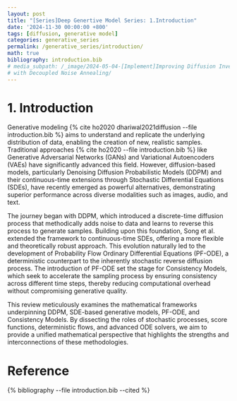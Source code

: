 ```yaml
---
layout: post
title: "[Series]Deep Genertive Model Series: 1.Introduction"
date: '2024-11-30 00:00:00 +800'
tags: [diffusion, generative model]
categories: generative_series
permalink: /generative_series/introduction/
math: true
bibliography: introduction.bib
# media_subpath: /_image/2024-05-04-[Implement]Improving Diffusion Inverse Problem Solving
# with Decoupled Noise Annealing/
---
```


# 1. Introduction

Generative modeling {% cite ho2020 dhariwal2021diffusion --file introduction.bib %} aims to understand and replicate the underlying distribution of data, enabling the creation of new, realistic samples. Traditional approaches {% cite ho2020 --file introduction.bib %} like Generative Adversarial Networks (GANs) and Variational Autoencoders (VAEs) have significantly advanced this field. However, diffusion-based models, particularly Denoising Diffusion Probabilistic Models (DDPM) and their continuous-time extensions through Stochastic Differential Equations (SDEs), have recently emerged as powerful alternatives, demonstrating superior performance across diverse modalities such as images, audio, and text.

The journey began with DDPM, which introduced a discrete-time diffusion process that methodically adds noise to data and learns to reverse this process to generate samples. Building upon this foundation, Song et al. extended the framework to continuous-time SDEs, offering a more flexible and theoretically robust approach. This evolution naturally led to the development of Probability Flow Ordinary Differential Equations (PF-ODE), a deterministic counterpart to the inherently stochastic reverse diffusion process. The introduction of PF-ODE set the stage for Consistency Models, which seek to accelerate the sampling process by ensuring consistency across different time steps, thereby reducing computational overhead without compromising generative quality.

This review meticulously examines the mathematical frameworks underpinning DDPM, SDE-based generative models, PF-ODE, and Consistency Models. By dissecting the roles of stochastic processes, score functions, deterministic flows, and advanced ODE solvers, we aim to provide a unified mathematical perspective that highlights the strengths and interconnections of these methodologies.

# Reference
{% bibliography --file introduction.bib --cited %}